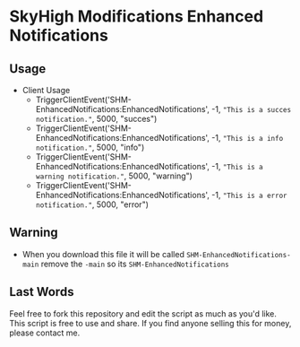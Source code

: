 # SkyHigh Modifications Enhanced Notifications

## Usage
* Client Usage
  - TriggerClientEvent('SHM-EnhancedNotifications:EnhancedNotifications', -1, `"This is a succes notification."`, 5000, "succes")
  - TriggerClientEvent('SHM-EnhancedNotifications:EnhancedNotifications', -1, `"This is a info notification."`, 5000, "info")
  - TriggerClientEvent('SHM-EnhancedNotifications:EnhancedNotifications', -1, `"This is a warning notification."`, 5000, "warning")
  - TriggerClientEvent('SHM-EnhancedNotifications:EnhancedNotifications', -1, `"This is a error notification."`, 5000, "error")

## Warning 
* When you download this file it will be called `SHM-EnhancedNotifications-main` remove the `-main` so its `SHM-EnhancedNotifications` 

## Last Words
Feel free to fork this repository and edit the script as much as you'd like. This script is free to use and share. If you find anyone selling this for money, please contact me.
